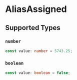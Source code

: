 # AliasAssigned


## Supported Types

### `number`

```typescript
const value: number = 5743.25;
```

### `boolean`

```typescript
const value: boolean = false;
```


